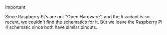 > [!IMPORTANT]
> Since Raspberry Pi's are not "Open Hardware", and the 5 variant is so recent, we couldn't find the schematics for it. But we leave the Raspberry Pi 4 schematic since both have similar pinouts.
